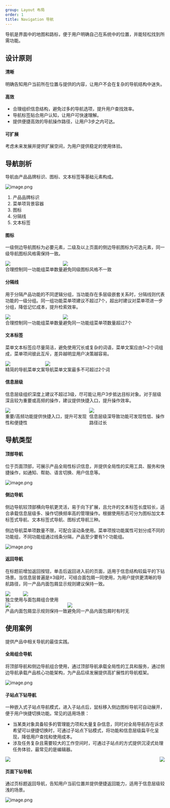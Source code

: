 ```yaml
---
group: Layout 布局
order: 1
title: Navigation 导航
---
```


导航是界面中的地图和路标，便于用户明确自己在系统中的位置，并能轻松找到所需功能。

## 设计原则

#### 清晰

明确告知用户当前所在位置与提供的内容，让用户不会在复杂的导航结构中迷失。

#### 高效

- 合理组织信息结构，避免过多的导航选项，提升用户查找效率。
- 导航标签贴合用户认知，让用户可快速理解。
- 提供便捷高效的导航操作路径，让用户3步之内可达。

#### 可扩展

考虑未来发展并提供扩展空间，为用户提供稳定的使用体验。

## 导航剖析

导航由产品品牌标识、图标、文本标签等基础元素构成。

![image.png](https://mdn.alipayobjects.com/oceanbase_design/afts/img/p0rjSbCCRv4AAAAAAAAAAAAADv3-AQBr/original)

1. 产品品牌标识
2. 菜单项背景容器
3. 图标
4. 分隔线
5. 文本标签

#### 图标

一级侧边导航图标为必要元素，二级及以上页面的侧边导航图标为可选元素，同一级导航图标风格需保持一致。

<div style="display: flex">
  <div>
    <img src="https://mdn.alipayobjects.com/oceanbase_design/afts/img/o8v_T6FNihkAAAAAAAAAAAAADv3-AQBr/original" />
    <div class="image-description"><Do></Do>合理控制同一功能组菜单数量</div>
  </div>
  <div>
    <img src="https://mdn.alipayobjects.com/oceanbase_design/afts/img/wCzzSJ3_c0MAAAAAAAAAAAAADv3-AQBr/original" />
    <div class="image-description"><Donot></Donot>避免同级图标风格不一致</div>
  </div>
</div>

#### 分隔线

用于分隔产品功能的不同逻辑分组，当功能存在多层级嵌套关系时，分隔线则代表功能的一级分组。同一组功能菜单项建议不超过7个，超出时建议对菜单项进一步分组，降低记忆成本，提升检索效率。

<div style="display: flex">
  <div>
    <img src="https://mdn.alipayobjects.com/oceanbase_design/afts/img/DOeESIUB-zMAAAAAAAAAAAAADv3-AQBr/original" />
    <div class="image-description"><Do></Do>合理控制同一功能组菜单数量</div>
  </div>
  <div>
    <img src="https://mdn.alipayobjects.com/oceanbase_design/afts/img/UDh6Qrxxf_8AAAAAAAAAAAAADv3-AQBr/original" />
    <div class="image-description"><Donot></Donot>避免同一功能组菜单项数量超过7个</div>
  </div>
</div>

#### 文本标签

菜单文本标签应尽量简洁，避免使用冗长或复杂的词语，菜单文案应由1~2个词组成，菜单项间彼此互斥，差异越明显用户决策越容易。

<div style="display: flex">
  <div>
    <img src="https://mdn.alipayobjects.com/oceanbase_design/afts/img/SW_SR6GjFNEAAAAAAAAAAAAADv3-AQBr/original" />
    <div class="image-description"><Do></Do>精简的导航菜单文案</div>
  </div>
  <div>
    <img src="https://mdn.alipayobjects.com/oceanbase_design/afts/img/fIukQZotwSkAAAAAAAAAAAAADv3-AQBr/original" />
    <div class="image-description"><Donot></Donot>导航菜单文案最多不可超过2个词</div>
  </div>
</div>

#### 信息层级

信息层级组织深度上建议不超过3级，尽可能让用户3步抵达目标对象。对于层级深且较为重要或高频的操作，建议提供快捷入口，提升操作效率。

<div style="display: flex">
  <div>
    <img src="https://mdn.alipayobjects.com/oceanbase_design/afts/img/Bxr8Ro4RB4MAAAAAAAAAAAAADv3-AQBr/original" />
    <div class="image-description"><Do></Do>重要/高频功能提供快捷入口，提升可发现性和便捷性</div>
  </div>
  <div>
    <img src="https://mdn.alipayobjects.com/oceanbase_design/afts/img/NPSxRIuigi0AAAAAAAAAAAAADv3-AQBr/original" />
    <div class="image-description"><Donot></Donot>信息层级深导致功能可发现性低、操作路径过长</div>
  </div>
</div>

## 导航类型

#### 顶部导航

位于页面顶部，可展示产品全局性标识信息，并提供全局性的实用工具、服务和快捷操作，如通知、帮助、语言切换、用户信息等。

![image.png](https://mdn.alipayobjects.com/oceanbase_design/afts/img/S21-Q6Xo4Y4AAAAAAAAAAAAADv3-AQBr/original)

#### 侧边导航

侧边导航较顶部横向导航更灵活，易于向下扩展，且允许的文本标签长度较长，适合承载信息层级多、操作切换频率高的管理操作。根据使用形态可分为图标加文本标签式导航、文本标签式导航、图标式导航三种。

侧边导航菜单项数量不限，可配合滚动条使用。菜单项按功能属性可划分成不同的功能组，不同功能组通过线条分隔，产品至少要有1个功能组。

![image.png](https://mdn.alipayobjects.com/oceanbase_design/afts/img/dk18Q5eO-xcAAAAAAAAAAAAADv3-AQBr/original)

#### 返回导航

在标题前增加返回按钮，单击后返回进入前的页面，适用于信息结构较扁平的下钻场景。当信息层普遍是≥3级时，可结合面包屑一同使用，为用户提供更清晰的导航路径，同一产品内面包屑显示规则建议保持一致。

<div style="display: flex">
  <div>
    <img src="https://mdn.alipayobjects.com/oceanbase_design/afts/img/4JrMQLbIxQYAAAAAAAAAAAAADv3-AQBr/original" />
    <div class="image-description-center">独立使用</div>
  </div>
  <div>
    <img src="https://mdn.alipayobjects.com/oceanbase_design/afts/img/P1gxQa7WaRYAAAAAAAAAAAAADv3-AQBr/original" />
    <div class="image-description-center">与面包屑组合使用</div>
  </div>
</div>

<div style="display: flex">
  <div>
    <img src="https://mdn.alipayobjects.com/oceanbase_design/afts/img/DwU1RLRCrIMAAAAAAAAAAAAADv3-AQBr/original" />
    <div class="image-description"><Do></Do>产品内面包屑显示规则保持一致</div>
  </div>
  <div>
    <img src="https://mdn.alipayobjects.com/oceanbase_design/afts/img/9Hf6SIyYUpEAAAAAAAAAAAAADv3-AQBr/original" />
    <div class="image-description"><Donot></Donot>避免同一产品内面包屑时有时无</div>
  </div>
</div>

## 使用案例

提供产品中相关导航的最佳实践。

#### 全局组合导航

将顶部导航和侧边导航组合使用，通过顶部导航承载全局性的工具和服务，通过侧边导航承载产品核心功能架构，为产品后续发展提供高扩展性的导航框架。

![image.png](https://mdn.alipayobjects.com/oceanbase_design/afts/img/GnlOTJ89t3YAAAAAAAAAAAAADv3-AQBr/original)

#### 子站点下钻导航

一种嵌入式子站点导航模式，进入子站点后，鼠标移入侧边图标导航可自动展开，便于用户快捷切换功能。常见的适用场景：

- 当某类对象具备较多的管理能力项和大量复杂信息，同时对全局导航存在诉求希望可以便捷切换时，可通过子站点下钻模式，将功能和信息层级扁平化呈现，降低用户查找和使用成本。
- 涉及任务复杂且需要较大的工作空间时，可通过子站点的方式提供沉浸式处理任务体验，最常见的是编辑器。

<div style="display: flex; justify-content: space-between">
  <div>
    <img src="https://mdn.alipayobjects.com/oceanbase_design/afts/img/bfp_Q45NtvgAAAAAAAAAAAAADv3-AQBr/original" />
  </div>
  <div>
    <img src="https://mdn.alipayobjects.com/oceanbase_design/afts/img/73vrTpy-oj8AAAAAAAAAAAAADv3-AQBr/original" />
  </div>
</div>

#### 页面下钻导航

通过页标题返回导航，告知用户当前位置并提供便捷返回能力，适用于信息层级较浅的场景。

![image.png](https://mdn.alipayobjects.com/oceanbase_design/afts/img/PomfRafC3SYAAAAAAAAAAAAADv3-AQBr/original)
